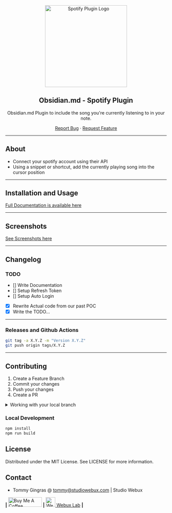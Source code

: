 <div align="center">

<img src="./docs/todo.png" alt="Spotify Plugin Logo" width="256">

<h2>Obsidian.md - Spotify Plugin</h2>

<p>Obsidian.md Plugin to include the song you're currently listening to in your note.</p>

<p align="center">
  <a href="https://github.com/studiowebux/obsidian-spotify/issues">Report Bug</a>
  ·
  <a href="https://github.com/studiowebux/obsidian-spotify/issues">Request Feature</a>
</p>
</div>

---

## About

-   Connect your spotify account using their API
-   Using a snippet or shortcut, add the currently playing song into the cursor position

---

## Installation and Usage

[Full Documentation is available here](https://studiowebux.github.io/obsidian-plugins-docs/docs/category/plugin-spotify-doc)

---

## Screenshots

[See Screenshots here](https://studiowebux.github.io/obsidian-plugins-docs/docs/spotify/screenshots/Demo)

---

## Changelog

### TODO

-   [] Write Documentation
-   [] Setup Refresh Token
-   [] Setup Auto Login
-   [x] Rewrite Actual code from our past POC
-   [x] Write the TODO...

---

### Releases and Github Actions

```bash
git tag -a X.Y.Z -m "Version X.Y.Z"
git push origin tags/X.Y.Z
```

---

## Contributing

1. Create a Feature Branch
2. Commit your changes
3. Push your changes
4. Create a PR

<details>
<summary>Working with your local branch</summary>

**Branch Checkout:**

```bash
git checkout -b <feature|fix|release|chore|hotfix>/prefix-name
```

> Your branch name must starts with [feature|fix|release|chore|hotfix] and use a / before the name;
> Use hyphens as separator;
> The prefix correspond to your Kanban tool id (e.g. abc-123)

**Keep your branch synced:**

```bash
git fetch origin
git rebase origin/master
```

**Commit your changes:**

```bash
git add .
git commit -m "<feat|ci|test|docs|build|chore|style|refactor|perf|BREAKING CHANGE>: commit message"
```

> Follow this convention commitlint for your commit message structure

**Push your changes:**

```bash
git push origin <feature|fix|release|chore|hotfix>/prefix-name
```

**Examples:**

```bash
git checkout -b release/v1.15.5
git checkout -b feature/abc-123-something-awesome
git checkout -b hotfix/abc-432-something-bad-to-fix
```

```bash
git commit -m "docs: added awesome documentation"
git commit -m "feat: added new feature"
git commit -m "test: added tests"
```

</details>

### Local Development

```bash
npm install
npm run build
```

## License

Distributed under the MIT License. See LICENSE for more information.

## Contact

-   Tommy Gingras @ tommy@studiowebux.com | Studio Webux

<div>
<b> | </b>
<a href="https://www.buymeacoffee.com/studiowebux" target="_blank"
      ><img
        src="https://cdn.buymeacoffee.com/buttons/v2/default-yellow.png"
        alt="Buy Me A Coffee"
        style="height: 30px !important; width: 105px !important"
/></a>
<b> | </b>
<a href="https://webuxlab.com" target="_blank"
      ><img
        src="https://webuxlab-static.s3.ca-central-1.amazonaws.com/logoAmpoule.svg"
        alt="Webux Logo"
        style="height: 30px !important"
/> Webux Lab</a>
<b> | </b>
</div>
